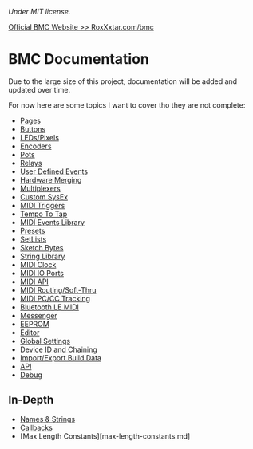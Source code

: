 *Under MIT license.*

[Official BMC Website >> RoxXxtar.com/bmc](https://www.roxxxtar.com/bmc)

# BMC Documentation
Due to the large size of this project, documentation will be added and updated over time.

For now here are some topics I want to cover tho they are not complete:

- [Pages](pages.md)
- [Buttons](buttons.md)
- [LEDs/Pixels](leds-and-pixels.md)
- [Encoders](encoders.md)
- [Pots](pots.md)
- [Relays](relays.md)
- [User Defined Events](user-events.md)
- [Hardware Merging](hardware-merging.md)
- [Multiplexers](multiplexers.md)
- [Custom SysEx](custom-sysex.md)
- [MIDI Triggers](midi-triggers.md)
- [Tempo To Tap](tempo-to-tap.md)
- [MIDI Events Library](library.md)
- [Presets](presets.md)
- [SetLists](setlists.md)
- [Sketch Bytes](sketch-bytes.md)
- [String Library](string-library.md)
- [MIDI Clock](midi-clock.md)
- [MIDI IO Ports](midi-ports.md)
- [MIDI API](midi-ports.md)
- [MIDI Routing/Soft-Thru](midi-routing.md)
- [MIDI PC/CC Tracking](midi-pc-cc-tracking.md)
- [Bluetooth LE MIDI](ble.md)
- [Messenger](messenger.md)
- [EEPROM](eeprom.md)
- [Editor](editor.md)
- [Global Settings](global-settings.md)
- [Device ID and Chaining](device-id-and-chaining.md)
- [Import/Export Build Data](import-export.md)
- [API](api.md)
- [Debug](debug.md)

## In-Depth
- [Names & Strings](advanced-names-and-strings.md)
- [Callbacks](advanced-callbacks.md)
- [Max Length Constants][max-length-constants.md]

